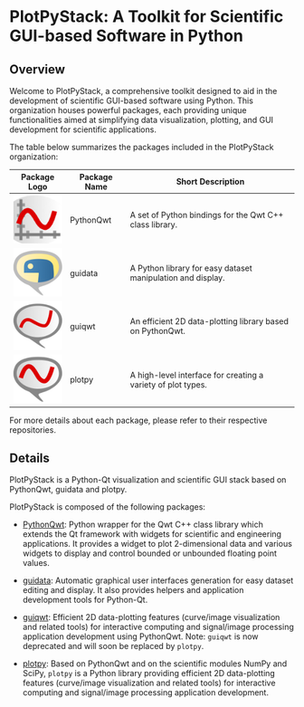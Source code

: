 # PlotPyStack: A Toolkit for Scientific GUI-based Software in Python

## Overview

Welcome to PlotPyStack, a comprehensive toolkit designed to aid in the development of scientific GUI-based software using Python. This organization houses powerful packages, each providing unique functionalities aimed at simplifying data visualization, plotting, and GUI development for scientific applications.

The table below summarizes the packages included in the PlotPyStack organization:

| Package Logo | Package Name  | Short Description                                                |
|--------------|--------------|------------------------------------------------------------------|
| ![PythonQwt Logo](https://raw.githubusercontent.com/PlotPyStack/.github/main/data/PythonQwt.png) | PythonQwt    | A set of Python bindings for the Qwt C++ class library.          |
| ![guidata Logo](https://raw.githubusercontent.com/PlotPyStack/.github/main/data/guidata.png) | guidata      | A Python library for easy dataset manipulation and display.      |
| ![guiqwt Logo](https://raw.githubusercontent.com/PlotPyStack/.github/main/data/guiqwt.png) | guiqwt       | An efficient 2D data-plotting library based on PythonQwt.        |
| ![plotpy Logo](https://raw.githubusercontent.com/PlotPyStack/.github/main/data/plotpy.png) | plotpy       | A high-level interface for creating a variety of plot types.     |

For more details about each package, please refer to their respective repositories.

## Details

PlotPyStack is a Python-Qt visualization and scientific GUI stack based on PythonQwt, guidata and plotpy.

PlotPyStack is composed of the following packages:

* [PythonQwt](https://pypi.python.org/pypi/PythonQwt): Python wrapper for the Qwt C++ class library which extends the Qt framework with widgets for scientific and engineering applications. It provides a widget to plot 2-dimensional data and various widgets to display and control bounded or unbounded floating point values.

* [guidata](https://pypi.python.org/pypi/guidata): Automatic graphical user interfaces generation for easy dataset editing and display. It also provides helpers and application development tools for Python-Qt.

* [guiqwt](https://pypi.python.org/pypi/guiqwt): Efficient 2D data-plotting features (curve/image visualization and related tools) for interactive computing and signal/image processing application development using PythonQwt. Note: ``guiqwt`` is now deprecated and will soon be replaced by ``plotpy``.

* [plotpy](https://pypi.python.org/pypi/plotpy): Based on PythonQwt and on the scientific modules NumPy and SciPy, ``plotpy`` is a Python library providing efficient 2D data-plotting features (curve/image visualization and related tools) for interactive computing and signal/image processing application development.
